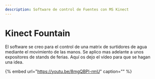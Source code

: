 ```yaml
---
description: Software de control de Fuentes con MS Kinect
---
```


# Kinect Fountain

El software se creo para el control de una matrix de surtidores de agua mediante el movimiento de las manos. Se aplico mas adelante a unos expositores de stands de ferias. Aquí os dejo el vídeo para que se hagan una idea.

{% embed url="https://youtu.be/8mgQBPl-rmU" caption="" %}

